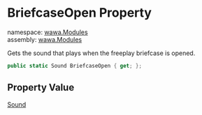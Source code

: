 # BriefcaseOpen Property

namespace: [wawa\.Modules](../../wawa.Modules.md)<br />
assembly: [wawa\.Modules](../../../wawa.Modules.md)

Gets the sound that plays when the freeplay briefcase is opened\.

```csharp
public static Sound BriefcaseOpen { get; };
```

## Property Value

[Sound](../../../wawa.Modules/wawa.Modules/Sound.md)

